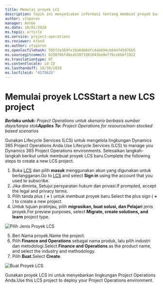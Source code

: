 ```yaml
---
title: Memulai proyek LCS
description: Topik ini menyediakan informasi tentang membuat proyek baru di LCS untuk lingkungan Project Operations anda.
author: stsporen
manager: Annbe
ms.date: 10/01/2020
ms.topic: article
ms.service: project-operations
ms.reviewer: kfend
ms.author: stsporen
ms.openlocfilehash: 595fda369fe19a69604fc4ab694cb844f45076b5
ms.sourcegitcommit: 625878bf48ea530f3381843be0e778cebbbf1922
ms.translationtype: HT
ms.contentlocale: id-ID
ms.lasthandoff: 10/30/2020
ms.locfileid: "4175625"
---
```

# <a name="start-a-new-lcs-project"></a><span data-ttu-id="b4482-103">Memulai proyek LCS</span><span class="sxs-lookup"><span data-stu-id="b4482-103">Start a new LCS project</span></span>

<span data-ttu-id="b4482-104">_**Berlaku untuk:** Project Operations untuk skenario berbasis sumber daya/tanpa stok_</span><span class="sxs-lookup"><span data-stu-id="b4482-104">_**Applies To:** Project Operations for resource/non-stocked based scenarios_</span></span>

<span data-ttu-id="b4482-105">Gunakan Lifecycle Services (LCS) untuk mengelola lingkungan Dynamics 365 Project Operations Anda.</span><span class="sxs-lookup"><span data-stu-id="b4482-105">Use Lifecycle Services (LCS) to manage you Dynamics 365 Project Operations environments.</span></span> <span data-ttu-id="b4482-106">Selesaikan langkah-langkah berikut untuk membuat proyek LCS baru.</span><span class="sxs-lookup"><span data-stu-id="b4482-106">Complete the following steps to create a new LCS project.</span></span>

1. <span data-ttu-id="b4482-107">Buka [LCS](https://lcs.dynamics.com/Logon/Index) dan pilih **masuk** menggunakan akun yang digunakan untuk berlangganan.</span><span class="sxs-lookup"><span data-stu-id="b4482-107">Go to [LCS](https://lcs.dynamics.com/Logon/Index) and select **Sign in** using the account that you used to subscribe.</span></span>
2. <span data-ttu-id="b4482-108">Jika diminta, Setujui persyaratan hukum dan privasi.</span><span class="sxs-lookup"><span data-stu-id="b4482-108">If prompted, accept the legal and privacy terms.</span></span>
3. <span data-ttu-id="b4482-109">Pilih tanda plus ( **+** ) untuk membuat proyek baru.</span><span class="sxs-lookup"><span data-stu-id="b4482-109">Select the plus sign ( **+** ) to create a new project.</span></span>
4. <span data-ttu-id="b4482-110">Untuk tujuan pratinjau, pilih **migrasikan, buat solusi, dan Pelajari** jenis proyek.</span><span class="sxs-lookup"><span data-stu-id="b4482-110">For preview purposes, select **Migrate, create solutions, and learn** project type.</span></span>

  ![Pilih Jenis Proyek LCS](./media/create-lcs-1.png)

5. <span data-ttu-id="b4482-112">Beri Nama proyek.</span><span class="sxs-lookup"><span data-stu-id="b4482-112">Name the project.</span></span> 
6. <span data-ttu-id="b4482-113">Pilih **Finance and Operations** sebagai nama produk, lalu pilih industri dan metodologi.</span><span class="sxs-lookup"><span data-stu-id="b4482-113">Select **Finance and Operations** as the product name, and select the industry and methodology.</span></span> 
7. <span data-ttu-id="b4482-114">Pilih **Buat**.</span><span class="sxs-lookup"><span data-stu-id="b4482-114">Select **Create**.</span></span>

![Buat Proyek LCS](./media/create-lcs-2.png)

<span data-ttu-id="b4482-116">Gunakan proyek LCS ini untuk menyebarkan lingkungan Project Operations Anda.</span><span class="sxs-lookup"><span data-stu-id="b4482-116">Use this LCS project to deploy your Project Operations environment.</span></span>

